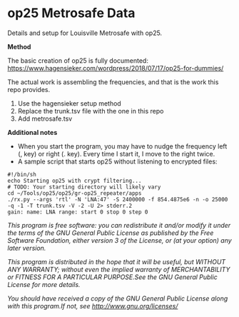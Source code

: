 # op25 Metrosafe Data

Details and setup for Louisville Metrosafe with op25.

**Method**

The basic creation of op25 is fully documented: https://www.hagensieker.com/wordpress/2018/07/17/op25-for-dummies/

The actual work is assembling the frequencies, and that is the work this repo provides.

1. Use the hagensieker setup method
2. Replace the trunk.tsv file with the one in this repo
3. Add metrosafe.tsv

**Additional notes**
* When you start the program, you may have to nudge the frequency left (, key) or right (. key). Every time I start it, I move to the right twice.
* A sample script that starts op25 without listening to encrypted files:

```
#!/bin/sh
echo Starting op25 with crypt filtering...
# TODO: Your starting directory will likely vary
cd ~/Tools/op25/op25/gr-op25_repeater/apps
./rx.py --args 'rtl' -N 'LNA:47' -S 2400000 -f 854.4875e6 -n -o 25000 -q -1 -T trunk.tsv -V -2 -U 2> stderr.2
gain: name: LNA range: start 0 stop 0 step 0
```

*This program is free software: you can redistribute it and/or modify
it under the terms of the GNU General Public License as published by
the Free Software Foundation, either version 3 of the License, or
(at your option) any later version.*

*This program is distributed in the hope that it will be useful,
but WITHOUT ANY WARRANTY; without even the implied warranty of
MERCHANTABILITY or FITNESS FOR A PARTICULAR PURPOSE.See the
GNU General Public License for more details.*

*You should have received a copy of the GNU General Public License
along with this program.If not, see http://www.gnu.org/licenses/*

